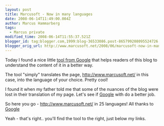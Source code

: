 ```yaml
---
layout: post
title: Marcusoft - Now in many languages
date: 2008-06-14T11:49:00.004Z
author: Marcus Hammarberg
tags:
  - Marcus private
modified_time: 2008-06-14T11:55:37.521Z
blogger_id: tag:blogger.com,1999:blog-36533086.post-865799208095524726
blogger_orig_url: http://www.marcusoft.net/2008/06/marcusoft-now-in-many-languages.html
---
```


Today I found a nice little [tool from
Google](http://translate.google.com/translate_tools) that helps readers
of this blog to understand the content of it in a better way.

The tool "simply" translates the page, <http://www.marcusoft.net/> in
this case, into the language of your choice. Pretty cool!

I found it when my father told me that some of the nuances of the blog
were lost in their translation of my page. Let's see if
[Google](http://www.google.com/) with do a better job.

So here you go - <http://www.marcusoft.net/> in 25 languages! All thanks
to [Google](http://www.google.com/)

Yeah - that's right.. you'll find the tool to the right, just below my
links.
